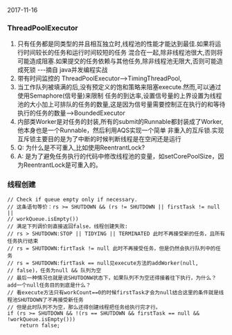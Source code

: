 2017-11-16

### ThreadPoolExecutor
1. 只有任务都是同类型的并且相互独立时,线程池的性能才能达到最佳.如果将运行时间较长的任务和运行时间较短的任务
	混合在一起,除非线程池很大,否则将可能造成阻塞.如果提交的任务依赖与其他任务,除非线程池无限大,否则可能造成死锁
	---摘自 java并发编程实战
2. 带有时间监控的 ThreadPoolExecutor-->TimingThreadPool,
3. 当工作队列被填满的后,没有预定义的饱和策略来阻塞execute.然而,可以通过使用Semaphore(信号量)来限制
   任务的到达率,设置信号量的上界设置为线程池的大小加上可排队的任务的数量,这是因为信号量需要控制正在执行的和等待
   执行的任务的数量-->BoundedExecutor
4. 内部类Worker是对任务的封装,所有的submit的Runnable都封装成了Worker,他本身也是一个Runnable，然后利用AQS实现一个简单
非重入的互斥锁.实现互斥锁主要目的是为了中断的时候判断线程是在空闲还是运行
5. Q: 为什么是不可重入,比如使用ReentrantLock?
6. A: 是为了避免任务执行的代码中修改线程池的变量，如setCorePoolSize，因为ReentrantLock是可重入的。

### 线程创建
```$xslt
// Check if queue empty only if necessary.
// 这条语句等价：rs >= SHUTDOWN && (rs != SHUTDOWN || firstTask != null ||
// workQueue.isEmpty())
// 满足下列调价则直接返回false，线程创建失败:
// rs > SHUTDOWN:STOP || TIDYING || TERMINATED 此时不再接受新的任务，且所有任务执行结束
// rs = SHUTDOWN:firtTask != null 此时不再接受任务，但是仍然会执行队列中的任务
// rs = SHUTDOWN:firtTask == null见execute方法的addWorker(null,
// false)，任务为null && 队列为空
// 最后一种情况也就是说SHUTDONW状态下，如果队列不为空还得接着往下执行，为什么？add一个null任务目的到底是什么？
// 看execute方法只有workCount==0的时候firstTask才会为null结合这里的条件就是线程池SHUTDOWN了不再接受新任务
// 但是此时队列不为空，那么还得创建线程把任务给执行完才行。
if (rs >= SHUTDOWN && !(rs == SHUTDOWN && firstTask == null && !workQueue.isEmpty()))
    return false;
```